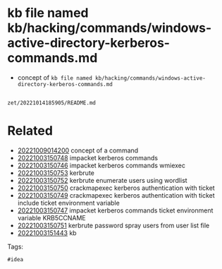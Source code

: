 # kb file named kb/hacking/commands/windows-active-directory-kerberos-commands.md

- concept of `kb file named kb/hacking/commands/windows-active-directory-kerberos-commands.md`

```
```

` zet/20221014185905/README.md `

# Related

- [20221009014200](/zet/20221009014200/README.md) concept of a command
- [20221003150748](/zet/20221003150748/README.md) impacket kerberos commands
- [20221003150746](/zet/20221003150746/README.md) impacket kerberos commands wmiexec
- [20221003150753](/zet/20221003150753/README.md) kerbrute
- [20221003150752](/zet/20221003150752/README.md) kerbrute enumerate users using wordlist
- [20221003150750](/zet/20221003150750/README.md) crackmapexec kerberos authentication with ticket
- [20221003150749](/zet/20221003150749/README.md) crackmapexec kerberos authentication with ticket include ticket environment variable
- [20221003150747](/zet/20221003150747/README.md) impacket kerberos commands ticket environment variable KRB5CCNAME
- [20221003150751](/zet/20221003150751/README.md) kerbrute password spray users from user list file
- [20221003151443](/zet/20221003151443/README.md) kb

Tags:

    #idea
